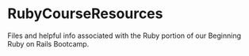 RubyCourseResources
===================

Files and helpful info associated with the Ruby portion of our Beginning Ruby on Rails Bootcamp.